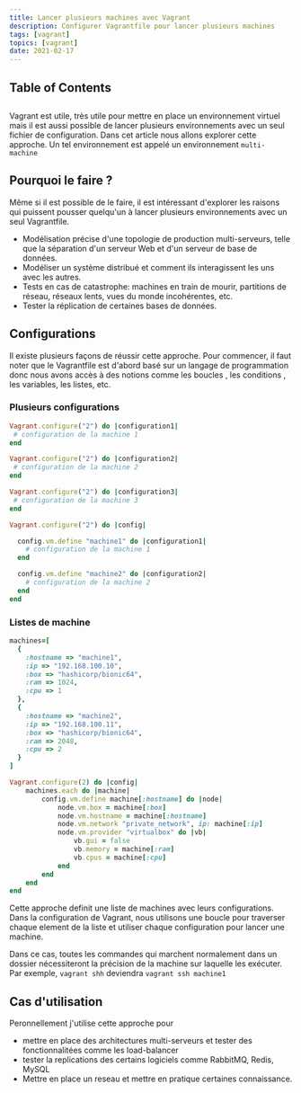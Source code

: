 ```yaml
---
title: Lancer plusieurs machines avec Vagrant
description: Configurer Vagrantfile pour lancer plusieurs machines
tags: [vagrant]
topics: [vagrant]
date: 2021-02-17
---
```


## Table of Contents

##

Vagrant est utile, très utile pour mettre en place un environnement virtuel mais il est aussi possible de lancer plusieurs environnements avec un seul fichier de configuration. Dans cet article nous allons explorer cette approche. Un tel environnement est appelé un environnement `multi-machine`

## Pourquoi le faire ?

Même si il est possible de le faire, il est intéressant d'explorer les raisons qui puissent pousser quelqu'un à lancer plusieurs environnements avec un seul Vagrantfile.

- Modélisation précise d'une topologie de production multi-serveurs, telle que la séparation d'un serveur Web et d'un serveur de base de données.
- Modéliser un système distribué et comment ils interagissent les uns avec les autres.
- Tests en cas de catastrophe: machines en train de mourir, partitions de réseau, réseaux lents, vues du monde incohérentes, etc.
- Tester la réplication de certaines bases de données.

## Configurations

Il existe plusieurs façons de réussir cette approche. Pour commencer, il faut noter que le Vagrantfile est d'abord basé sur un langage de programmation donc nous avons accès à des notions comme les boucles , les conditions , les variables, les listes, etc.

### Plusieurs configurations

```ruby
Vagrant.configure("2") do |configuration1|
 # configuration de la machine 1
end

Vagrant.configure("2") do |configuration2|
 # configuration de la machine 2
end

Vagrant.configure("2") do |configuration3|
 # configuration de la machine 3
end
```

```ruby
Vagrant.configure("2") do |config|

  config.vm.define "machine1" do |configuration1|
    # configuration de la machine 1
  end

  config.vm.define "machine2" do |configuration2|
    # configuration de la machine 2
  end
end
```

### Listes de machine

```ruby
machines=[
  {
    :hostname => "machine1",
    :ip => "192.168.100.10",
    :box => "hashicorp/bionic64",
    :ram => 1024,
    :cpu => 1
  },
  {
    :hostname => "machine2",
    :ip => "192.168.100.11",
    :box => "hashicorp/bionic64",
    :ram => 2048,
    :cpu => 2
  }
]

Vagrant.configure(2) do |config|
    machines.each do |machine|
        config.vm.define machine[:hostname] do |node|
            node.vm.box = machine[:box]
            node.vm.hostname = machine[:hostname]
            node.vm.network "private_network", ip: machine[:ip]
            node.vm.provider "virtualbox" do |vb|
				vb.gui = false
				vb.memory = machine[:ram]
				vb.cpus = machine[:cpu]
            end
        end
    end
end
```

Cette approche definit une liste de machines avec leurs configurations. Dans la configuration de Vagrant, nous utilisons une boucle pour traverser chaque element de la liste et utiliser chaque configuration pour lancer une machine.

Dans ce cas, toutes les commandes qui marchent normalement dans un dossier nécessiteront la précision de la machine sur laquelle les exécuter. Par exemple, `vagrant shh` deviendra `vagrant ssh machine1`

## Cas d'utilisation

Peronnellement j'utilise cette approche pour

- mettre en place des architectures multi-serveurs et tester des fonctionnalitées comme les load-balancer
- tester la replications des certains logiciels comme RabbitMQ, Redis, MySQL
- Mettre en place un reseau et mettre en pratique certaines connaissance.
